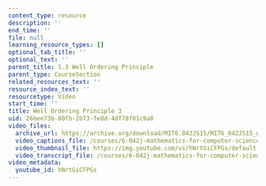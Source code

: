 ```yaml
---
content_type: resource
description: ''
end_time: ''
file: null
learning_resource_types: []
optional_tab_title: ''
optional_text: ''
parent_title: 1.3 Well Ordering Principle
parent_type: CourseSection
related_resources_text: ''
resource_index_text: ''
resourcetype: Video
start_time: ''
title: Well Ordering Principle 3
uid: 26bee73b-80fb-2b73-fe8d-4df78f01c9a8
video_files:
  archive_url: https://archive.org/download/MIT6.042JS15/MIT6_042JS15_wellordering3b_ipod.mp4
  video_captions_file: /courses/6-042j-mathematics-for-computer-science-spring-2015/c7fbb172764d586b826d1980db112000_hNrtGiCFPGs.vtt
  video_thumbnail_file: https://img.youtube.com/vi/hNrtGiCFPGs/default.jpg
  video_transcript_file: /courses/6-042j-mathematics-for-computer-science-spring-2015/0671b39a2865d3f8b4b682778cee3b4a_hNrtGiCFPGs.pdf
video_metadata:
  youtube_id: hNrtGiCFPGs
---
```

